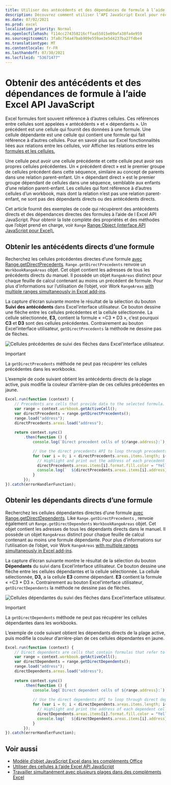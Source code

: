 ```yaml
---
title: Utiliser des antécédents et des dépendances de formule à l’aide Excel API JavaScript
description: Découvrez comment utiliser l’API JavaScript Excel pour récupérer les antécédents et les dépendances de formule.
ms.date: 07/02/2021
ms.prod: excel
localization_priority: Normal
ms.openlocfilehash: f114cc274358216cffaa55015e09afa38fa4e959
ms.sourcegitcommit: 3fa8c754a47bab909e559ae3e5d4237ba27fdbe4
ms.translationtype: MT
ms.contentlocale: fr-FR
ms.lasthandoff: 07/30/2021
ms.locfileid: "53671477"
---
```

# <a name="get-formula-precedents-and-dependents-using-the-excel-javascript-api"></a>Obtenir des antécédents et des dépendances de formule à l’aide Excel API JavaScript

Excel formules font souvent référence à d’autres cellules. Ces références entre cellules sont appelées « antécédents » et « dépendants ». Un précédent est une cellule qui fournit des données à une formule. Une cellule dépendante est une cellule qui contient une formule qui fait référence à d’autres cellules. Pour en savoir plus sur Excel fonctionnalités liées aux relations entre les cellules, voir Afficher les relations entre les [formules et les cellules.](https://support.microsoft.com/office/display-the-relationships-between-formulas-and-cells-a59bef2b-3701-46bf-8ff1-d3518771d507)

Une cellule peut avoir une cellule précédente et cette cellule peut avoir ses propres cellules précédentes. Un « précédent direct » est le premier groupe de cellules précédent dans cette séquence, similaire au concept de parents dans une relation parent-enfant. Un « dépendant direct » est le premier groupe dépendant de cellules dans une séquence, semblable aux enfants d’une relation parent-enfant. Les cellules qui font référence à d’autres cellules d’un workbook, mais dont la relation n’est pas une relation parent-enfant, ne sont pas des dépendants directs ou des antécédents directs.

Cet article fournit des exemples de code qui récupèrent des antécédents directs et des dépendances directes des formules à l’aide de l Excel API JavaScript. Pour obtenir la liste complète des propriétés et des méthodes que l’objet prend en charge, voir `Range` [Range Object (interface API JavaScript pour Excel).](/javascript/api/excel/excel.range)

## <a name="get-the-direct-precedents-of-a-formula"></a>Obtenir les antécédents directs d’une formule

Recherchez les cellules précédentes directes d’une formule [avec Range.getDirectPrecedents](/javascript/api/excel/excel.range#getDirectPrecedents__). `Range.getDirectPrecedents` renvoie un `WorkbookRangeAreas` objet. Cet objet contient les adresses de tous les précédents directs du manuel. Il possède un objet `RangeAreas` distinct pour chaque feuille de calcul contenant au moins un précédent de formule. Pour plus d’informations sur l’utilisation de l’objet, voir Work `RangeAreas` [with multiple ranges simultaneously in Excel add-ins](excel-add-ins-multiple-ranges.md).

La capture d’écran suivante montre le résultat de la sélection du bouton **Suivi des antécédents** dans Excel’interface utilisateur. Ce bouton dessine une flèche entre les cellules précédentes et la cellule sélectionnée. La cellule sélectionnée, **E3,** contient la formule « =C3 * D3 », c’est pourquoi **C3** et **D3** sont des cellules précédentes. Contrairement au bouton Excel’interface utilisateur, `getDirectPrecedents` la méthode ne dessine pas de flèches.

![Cellules précédentes de suivi des flèches dans Excel’interface utilisateur.](../images/excel-ranges-trace-precedents.png)

> [!IMPORTANT]
> La `getDirectPrecedents` méthode ne peut pas récupérer les cellules précédentes dans les workbooks.

L’exemple de code suivant obtient les antécédents directs de la plage active, puis modifie la couleur d’arrière-plan de ces cellules précédentes en jaune.

```js
Excel.run(function (context) {
    // Precedents are cells that provide data to the selected formula.
    var range = context.workbook.getActiveCell();
    var directPrecedents = range.getDirectPrecedents();
    range.load("address");
    directPrecedents.areas.load("address");
    
    return context.sync()
        .then(function () {
            console.log(`Direct precedent cells of ${range.address}:`);

            // Use the direct precedents API to loop through precedents of the active cell.
            for (var i = 0; i < directPrecedents.areas.items.length; i++) {
              // Highlight and print out the address of each precedent cell.
              directPrecedents.areas.items[i].format.fill.color = "Yellow";
              console.log(`  ${directPrecedents.areas.items[i].address}`);
            }
        });
}).catch(errorHandlerFunction);
```

## <a name="get-the-direct-dependents-of-a-formula"></a>Obtenir les dépendants directs d’une formule

Recherchez les cellules dépendantes directes d’une formule [avec Range.getDirectDependents](/javascript/api/excel/excel.range#getDirectDependents__). Like `Range.getDirectPrecedents` , renvoie également un `Range.getDirectDependents` `WorkbookRangeAreas` objet. Cet objet contient les adresses de tous les dépendants directs dans le manuel. Il possède un objet `RangeAreas` distinct pour chaque feuille de calcul contenant au moins une formule dépendante. Pour plus d’informations sur l’utilisation de l’objet, voir Work `RangeAreas` [with multiple ranges simultaneously in Excel add-ins](excel-add-ins-multiple-ranges.md).

La capture d’écran suivante montre le résultat de la sélection du bouton **Dépendants** du suivi dans Excel’interface utilisateur. Ce bouton dessine une flèche entre les cellules dépendantes et la cellule sélectionnée. La cellule sélectionnée, **D3,** a la cellule **E3** comme dépendant. **E3** contient la formule « =C3 * D3 ». Contrairement au bouton Excel’interface utilisateur, `getDirectDependents` la méthode ne dessine pas de flèches.

![Cellules dépendantes du suivi des flèches dans Excel’interface utilisateur.](../images/excel-ranges-trace-dependents.png)

> [!IMPORTANT]
> La `getDirectDependents` méthode ne peut pas récupérer les cellules dépendantes dans les workbooks.

L’exemple de code suivant obtient les dépendants directs de la plage active, puis modifie la couleur d’arrière-plan de ces cellules dépendantes en jaune.

```js
Excel.run(function (context) {
    // Direct dependents are cells that contain formulas that refer to other cells.
    var range = context.workbook.getActiveCell();
    var directDependents = range.getDirectDependents();
    range.load("address");
    directDependents.areas.load("address");
    
    return context.sync()
        .then(function () {
            console.log(`Direct dependent cells of ${range.address}:`);
    
            // Use the direct dependents API to loop through direct dependents of the active cell.
            for (var i = 0; i < directDependents.areas.items.length; i++) {
              // Highlight and print the address of each dependent cell.
              directDependents.areas.items[i].format.fill.color = "Yellow";
              console.log(`  ${directDependents.areas.items[i].address}`);
            }
        });
}).catch(errorHandlerFunction);
```

## <a name="see-also"></a>Voir aussi

- [Modèle d’objet JavaScript Excel dans les compléments Office](excel-add-ins-core-concepts.md)
- [Utiliser des cellules à l’aide Excel API JavaScript](excel-add-ins-cells.md)
- [Travailler simultanément avec plusieurs plages dans des compléments Excel](excel-add-ins-multiple-ranges.md)

